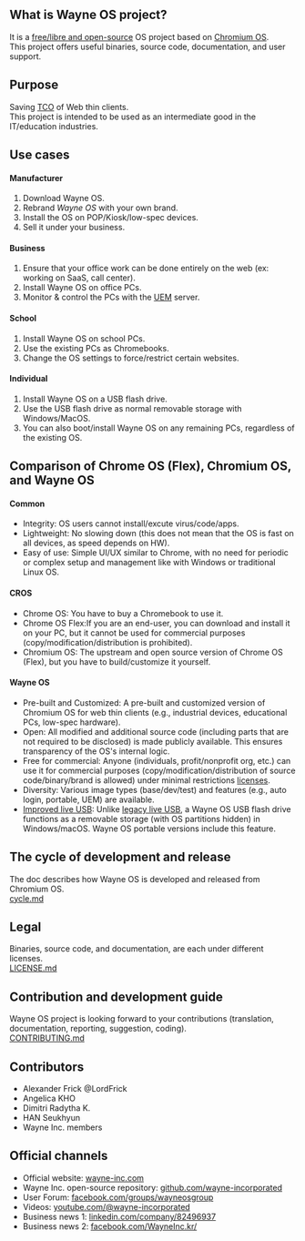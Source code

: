 [comment]: # ()
<!--- 
--->

## What is Wayne OS project?
It is a [free/libre and open-source](https://en.wikipedia.org/wiki/Free_and_open-source_software) OS project based on [Chromium OS](https://en.wikipedia.org/wiki/Chromium_OS).
<br>This project offers useful binaries, source code, documentation, and user support.

## Purpose
Saving [TCO](https://en.wikipedia.org/wiki/Total_cost_of_ownership) of Web thin clients.
<br>This project is intended to be used as an intermediate good in the IT/education industries.

## Use cases
#### Manufacturer
1) Download Wayne OS.
2) Rebrand *Wayne OS* with your own brand.
3) Install the OS on POP/Kiosk/low-spec devices.
4) Sell it under your business.
#### Business
1) Ensure that your office work can be done entirely on the web (ex: working on SaaS, call center).
2) Install Wayne OS on office PCs.
3) Monitor & control the PCs with the [UEM](https://en.wikipedia.org/wiki/Unified_endpoint_management) server.
#### School
1) Install Wayne OS on school PCs.
2) Use the existing PCs as Chromebooks.
3) Change the OS settings to force/restrict certain websites.
#### Individual
1) Install Wayne OS on a USB flash drive.
2) Use the USB flash drive as normal removable storage with Windows/MacOS.
3) You can also boot/install Wayne OS on any remaining PCs, regardless of the existing OS.

## Comparison of Chrome OS (Flex), Chromium OS, and Wayne OS
#### Common
- Integrity: OS users cannot install/excute virus/code/apps.
- Lightweight: No slowing down (this does not mean that the OS is fast on all devices, as speed depends on HW).
- Easy of use: Simple UI/UX similar to Chrome, with no need for periodic or complex setup and management like with Windows or traditional Linux OS.
#### CROS
- Chrome OS: You have to buy a Chromebook to use it.
- Chrome OS Flex:If you are an end-user, you can download and install it on your PC, but it cannot be used for commercial purposes (copy/modification/distribution is prohibited).
- Chromium OS: The upstream and open source version of Chrome OS (Flex), but you have to build/customize it yourself.
#### Wayne OS
- Pre-built and Customized: A pre-built and customized version of Chromium OS for web thin clients (e.g., industrial devices, educational PCs, low-spec hardware).
- Open: All modified and additional source code (including parts that are not required to be disclosed) is made publicly available. This ensures transparency of the OS's internal logic.
- Free for commercial: Anyone (individuals, profit/nonprofit org, etc.) can use it for commercial purposes (copy/modification/distribution of source code/binary/brand is allowed) under minimal restrictions [licenses](https://github.com/wayne-incorporated/wayne-os/blob/main/LICENSE.md).
- Diversity: Various image types (base/dev/test) and features (e.g., auto login, portable, UEM) are available.
- [Improved live USB](https://github.com/wayne-incorporated/improved-live-usb): Unlike [legacy live USB](https://en.wikipedia.org/wiki/Live_USB), a Wayne OS USB flash drive functions as a removable storage (with OS partitions hidden) in Windows/macOS. Wayne OS portable versions include this feature.

## The cycle of development and release
The doc describes how Wayne OS is developed and released from Chromium OS.
<br>[cycle.md](https://github.com/wayne-incorporated/wayne-os/blob/stabilize-R120-15662.B/docs/en/release/cycle.md)

## Legal
Binaries, source code, and documentation, are each under different licenses.
<br>[LICENSE.md](https://github.com/wayne-incorporated/wayne-os/blob/main/LICENSE.md)

## Contribution and development guide
Wayne OS project is looking forward to your contributions (translation, documentation, reporting, suggestion, coding).
<br>[CONTRIBUTING.md](https://github.com/wayne-incorporated/wayne-os/blob/main/CONTRIBUTING.md)

## Contributors
<!---
Sort in alphabet order
--->
- Alexander Frick @LordFrick
- Angelica KHO
- Dimitri Radytha K. 
- HAN Seukhyun 
- Wayne Inc. members
  
## Official channels
- Official website: [wayne-inc.com](https://wayne-inc.com/)
- Wayne Inc. open-source repository: [github.com/wayne-incorporated](https://github.com/wayne-incorporated)
- User Forum: [facebook.com/groups/wayneosgroup](https://www.facebook.com/groups/wayneosgroup/)
- Videos: [youtube.com/@wayne-incorporated](https://www.youtube.com/@wayne-incorporated)
- Business news 1: [linkedin.com/company/82496937](https://www.linkedin.com/company/82496937)
- Business news 2: [facebook.com/WayneInc.kr/](https://www.facebook.com/WayneInc.kr/)
